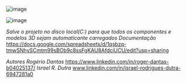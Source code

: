 ![image](https://github.com/Rdisrael/Projeto-Bluepill/assets/105133035/1fe2d535-e335-4e7c-9118-c4c9b1d97b3c)

![image](https://github.com/Rdisrael/Projeto-Bluepill/assets/105133035/838f695b-0f25-407f-b449-beeaab0005ab)


*Salve o projeto no disco local(C:) para que todos os componentes e modelos 3D sejam automaticante carregados*
*Documentação* 
https://docs.google.com/spreadsheets/d/1qsbzq-tmwSNhySCmtm99sBOb9c8ssFgKAU8AfdciUCU/edit?usp=sharing

*Autores*
*Rogério Dantas*
https://www.linkedin.com/in/roger-dantas-b04025137/
*Israel R. Dutra*
www.linkedin.com/in/israel-rodrigues-dutra-6947281a0
